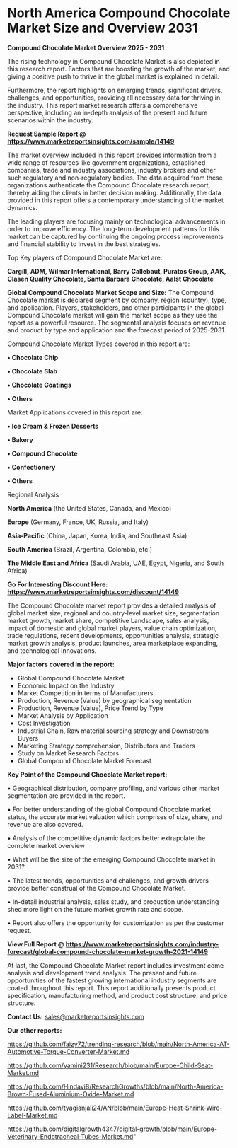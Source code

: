  # North America Compound Chocolate Market Size and Overview 2031

<Strong> Compound Chocolate Market Overview 2025 - 2031</strong>

The rising technology in Compound Chocolate Market is also depicted in this research report. Factors that are boosting the growth of the market, and giving a positive push to thrive in the global market is explained in detail.

Furthermore, the report highlights on emerging trends, significant drivers, challenges, and opportunities, providing all necessary data for thriving in the industry. This report market research offers a comprehensive perspective, including an in-depth analysis of the present and future scenarios within the industry.

<strong>Request Sample Report @ <a href=https://www.marketreportsinsights.com/sample/14149>https://www.marketreportsinsights.com/sample/14149</a></strong>

The market overview included in this report provides information from a wide range of resources like government organizations, established companies, trade and industry associations, industry brokers and other such regulatory and non-regulatory bodies. The data acquired from these organizations authenticate the Compound Chocolate research report, thereby aiding the clients in better decision making. Additionally, the data provided in this report offers a contemporary understanding of the market dynamics.

The leading players are focusing mainly on technological advancements in order to improve efficiency. The long-term development patterns for this market can be captured by continuing the ongoing process improvements and financial stability to invest in the best strategies.

Top Key players of Compound Chocolate Market are:

<strong>Cargill, ADM, Wilmar International, Barry Callebaut, Puratos Group, AAK, Clasen Quality Chocolate, Santa Barbara Chocolate, Aalst Chocolate</strong>

<strong><b>Global Compound Chocolate Market Scope and Size:</b></strong>
The Compound Chocolate market is declared segment by company, region (country), type, and application. Players, stakeholders, and other participants in the global Compound Chocolate market will gain the market scope as they use the report as a powerful resource. The segmental analysis focuses on revenue and product by type and application and the forecast period of 2025-2031.

Compound Chocolate Market Types covered in this report are:

<strong>• Chocolate Chip

• Chocolate Slab

• Chocolate Coatings

• Others</strong>

Market Applications covered in this report are:

<strong>• Ice Cream & Frozen Desserts

• Bakery

• Compound Chocolate

• Confectionery

• Others</strong> 

Regional Analysis

<strong>North America</strong> (the United States, Canada, and Mexico)

<strong>Europe</strong> (Germany, France, UK, Russia, and Italy)

<strong>Asia-Pacific</strong> (China, Japan, Korea, India, and Southeast Asia)

<strong>South America</strong> (Brazil, Argentina, Colombia, etc.)

<strong>The Middle East and Africa</strong> (Saudi Arabia, UAE, Egypt, Nigeria, and South Africa)

<strong>Go For Interesting Discount Here: <a href=https://www.marketreportsinsights.com/discount/14149>https://www.marketreportsinsights.com/discount/14149</a></strong>

The Compound Chocolate market report provides a detailed analysis of global market size, regional and country-level market size, segmentation market growth, market share, competitive Landscape, sales analysis, impact of domestic and global market players, value chain optimization, trade regulations, recent developments, opportunities analysis, strategic market growth analysis, product launches, area marketplace expanding, and technological innovations.

<strong><b>Major factors covered in the report:</b></strong>
<ul>
  <li>Global Compound Chocolate Market </li>
  <li>Economic Impact on the Industry</li>
  <li>Market Competition in terms of Manufacturers</li>
  <li>Production, Revenue (Value) by geographical segmentation</li>
  <li>Production, Revenue (Value), Price Trend by Type</li>
  <li>Market Analysis by Application</li>
  <li>Cost Investigation</li>
  <li>Industrial Chain, Raw material sourcing strategy and Downstream Buyers</li>
  <li>Marketing Strategy comprehension, Distributors and Traders</li>
  <li>Study on Market Research Factors</li>
  <li>Global Compound Chocolate Market Forecast</li>
</ul>

<strong><b>Key Point of the Compound Chocolate Market report:</b></strong>

• Geographical distribution, company profiling, and various other market segmentation are provided in the report.

• For better understanding of the global Compound Chocolate market status, the accurate market valuation which comprises of size, share, and revenue are also covered.

• Analysis of the competitive dynamic factors better extrapolate the complete market overview

• What will be the size of the emerging Compound Chocolate market in 2031?

• The latest trends, opportunities and challenges, and growth drivers provide better construal of the Compound Chocolate Market.

• In-detail industrial analysis, sales study, and production understanding shed more light on the future market growth rate and scope.

• Report also offers the opportunity for customization as per the customer request.

<strong><b>View Full Report @ <a href=https://www.marketreportsinsights.com/industry-forecast/global-compound-chocolate-market-growth-2021-14149>https://www.marketreportsinsights.com/industry-forecast/global-compound-chocolate-market-growth-2021-14149</a></b></strong>


At last, the Compound Chocolate Market report includes investment come analysis and development trend analysis. The present and future opportunities of the fastest growing international industry segments are coated throughout this report. This report additionally presents product specification, manufacturing method, and product cost structure, and price structure.

<strong>Contact Us:</strong>
sales@marketreportsinsights.com

<strong>Our other reports:</strong>

<a href=https://github.com/faizy72/trending-research/blob/main/North-America-AT-Automotive-Torque-Converter-Market.md>https://github.com/faizy72/trending-research/blob/main/North-America-AT-Automotive-Torque-Converter-Market.md</a>

<a href=https://github.com/yamini231/Research/blob/main/Europe-Child-Seat-Market.md>https://github.com/yamini231/Research/blob/main/Europe-Child-Seat-Market.md</a>

<a href=https://github.com/Hindavi8/ResearchGrowths/blob/main/North-America-Brown-Fused-Aluminium-Oxide-Market.md>https://github.com/Hindavi8/ResearchGrowths/blob/main/North-America-Brown-Fused-Aluminium-Oxide-Market.md</a>

<a href=https://github.com/tyagianjali24/AN/blob/main/Europe-Heat-Shrink-Wire-Label-Market.md>https://github.com/tyagianjali24/AN/blob/main/Europe-Heat-Shrink-Wire-Label-Market.md</a>

<a href=https://github.com/digitalgrowth4347/digital-growth/blob/main/Europe-Veterinary-Endotracheal-Tubes-Market.md>https://github.com/digitalgrowth4347/digital-growth/blob/main/Europe-Veterinary-Endotracheal-Tubes-Market.md</a>"
